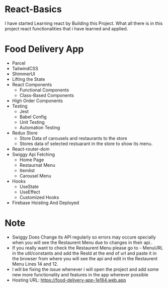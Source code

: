 # React-Basics

I have started Learning react by Building this Project. What all there is in this project react functionalities that i have learned and applied.

# Food Delivery App
- Parcel
- TailwindCSS
- ShimmerUI
- Lifting the State
- React Components
    - Functional Components
    - Class-Based Components 
- High Order Components
- Testing
    - Jest
    - Babel Config
    - Unit Testing
    - Automation Testing
- Redux Store
    - Store Data of carousels and restaurants to the store 
    - Stores data of selected restuarant in the store to show its menu.
- React-router-dom
- Swiggy Api Fetching 
    - Home Page
    - Restaurnat Menu
    - Itemlist
    - Carousel Menu 
- Hooks
    - UseState
    - UseEffect
    - Customized Hooks
- Firebase Hoisting And Deployed
# Note

- Swiggy Does Change its API regularly so errors may occure specially when you will see the Restaurent Menu  due to changes in their api.. 
- If you really want to check the Restaurent Menu please go to - MenuURL in the util/constants and add the ResId at the end of url and paste it in the browser from where you will see the api and edit in the Restaurent Menu Lines 14 and 12. 
- I will be fixing the issue whenever i will open the project and add some new more functionality and features in the app wherever possible
- Hosting URL: https://food-delivery-app-1e164.web.app 